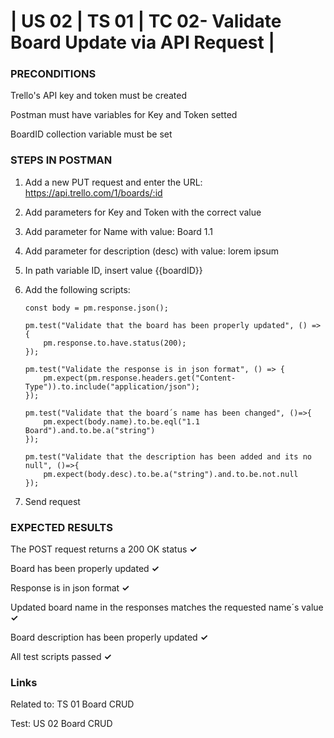 # | US 02 | TS 01 | TC 02- Validate Board Update via API Request | #

### PRECONDITIONS ###

Trello's API key and token must be created

Postman must have variables for Key and Token setted

BoardID collection variable must be set 

### STEPS IN POSTMAN ###

1. Add a new PUT request and enter the URL: https://api.trello.com/1/boards/:id
2. Add parameters for Key and Token with the correct value
3. Add parameter for Name with value: Board 1.1
4. Add parameter for description (desc) with value: lorem ipsum
5. In path variable ID, insert value {{boardID}}
6. Add the following scripts:
   
       const body = pm.response.json();

       pm.test("Validate that the board has been properly updated", () => {
           pm.response.to.have.status(200);
       });

       pm.test("Validate the response is in json format", () => {
           pm.expect(pm.response.headers.get("Content-Type")).to.include("application/json");
       });

       pm.test("Validate that the board´s name has been changed", ()=>{
           pm.expect(body.name).to.be.eql("1.1 Board").and.to.be.a("string")
       });
       
       pm.test("Validate that the description has been added and its no null", ()=>{
           pm.expect(body.desc).to.be.a("string").and.to.be.not.null
       });


7. Send request
   
### EXPECTED RESULTS ###

The POST request returns a 200 OK status      **✓**

Board has been properly updated      **✓**

Response is in json format      **✓**

Updated board name in the responses matches the requested name´s value      **✓**

Board description has been properly updated      **✓**

All test scripts passed      **✓**

### Links ###

Related to: TS 01 Board CRUD 

Test: US 02 Board CRUD 

